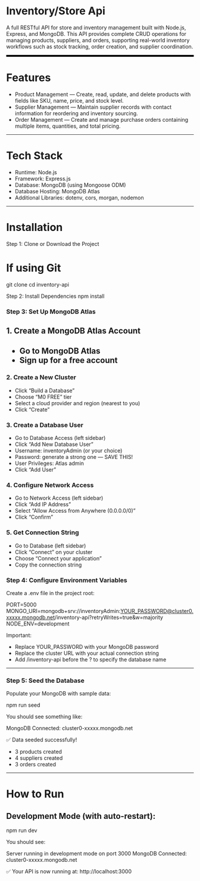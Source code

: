 <H1>Inventory/Store Api</H1>

A full RESTful API for store and inventory management built with Node.js, Express, and MongoDB. This API provides complete CRUD operations for managing products, suppliers, and orders, supporting real-world inventory workflows such as stock tracking, order creation, and supplier coordination.
<hr style="border: 2px solid black;">
<h1>Features</h1>

<ul>
  <li>Product Management — Create, read, update, and delete products with fields like SKU, name, price, and stock level.</li>
  <li>Supplier Management — Maintain supplier records with contact information for reordering and inventory sourcing.</li>
  <li>Order Management — Create and manage purchase orders containing multiple items, quantities, and total pricing.</li>
</ul>

<hr>
<h1>Tech Stack</h1>

<ul>
  <li>Runtime: Node.js</li>
  <li>Framework: Express.js</li>
  <li>Database: MongoDB (using Mongoose ODM)</li>
  <li>Database Hosting: MongoDB Atlas</li>
  <li>Additional Libraries: dotenv, cors, morgan, nodemon</li>
</ul>
<hr>
<h1>Installation</h1>

Step 1: Clone or Download the Project
# If using Git
git clone <your-repository-url>
cd inventory-api

Step 2: Install Dependencies
npm install

<h3>Step 3: Set Up MongoDB Atlas</h3>
<h2>1. Create a MongoDB Atlas Account<h2/>
  
<ul>
  <li>Go to MongoDB Atlas </li>
  <li>Sign up for a free account</li>
</ul>

<h3>2. Create a New Cluster</h3>
<ul>
  <li>Click “Build a Database”</li>
  <li>Choose “M0 FREE” tier</li>
  <li>Select a cloud provider and region (nearest to you)</li>
  <li>Click “Create”</li>
</ul>

<h3>3. Create a Database User</h3>
<ul>
  <li>Go to Database Access (left sidebar)</li>
  <li>Click “Add New Database User”</li>
  <li>Username: inventoryAdmin (or your choice)</li>
  <li>Password: generate a strong one — SAVE THIS!</li>
  <li>User Privileges: Atlas admin</li>
  <li>Click “Add User”</li>
</ul>

<h3>4. Configure Network Access</h3>
<ul>
  <li>Go to Network Access (left sidebar)</li>
  <li>Click “Add IP Address”</li>
  <li>Select “Allow Access from Anywhere (0.0.0.0/0)”</li>
  <li>Click “Confirm”</li>
</ul>

<h3>5. Get Connection String</h3>
<ul>
  <li>Go to Database (left sidebar)</li>
  <li>Click “Connect” on your cluster</li>
  <li>Choose “Connect your application”</li>
  <li>Copy the connection string</li>
</ul>

<h3>Step 4: Configure Environment Variables</h3>
Create a .env file in the project root:

PORT=5000
MONGO_URI=mongodb+srv://inventoryAdmin:YOUR_PASSWORD@cluster0.xxxxx.mongodb.net/inventory-api?retryWrites=true&w=majority
NODE_ENV=development

Important:
<ul>
  <li>Replace YOUR_PASSWORD with your MongoDB password</li>
  <li>Replace the cluster URL with your actual connection string</li>
  <li>Add /inventory-api before the ? to specify the database name</li>
</ul>

<hr>
<h3>Step 5: Seed the Database</h3>
Populate your MongoDB with sample data:

npm run seed

You should see something like:

MongoDB Connected: cluster0-xxxxx.mongodb.net

✅ Data seeded successfully!
   - 3 products created
   - 4 suppliers created
   - 3 orders created
<hr>
<h1>How to Run</h1>
<h2>Development Mode (with auto-restart):</h2>
npm run dev

You should see:

Server running in development mode on port 3000
MongoDB Connected: cluster0-xxxxx.mongodb.net

✅ Your API is now running at: http://localhost:3000


